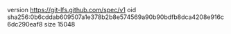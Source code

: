 version https://git-lfs.github.com/spec/v1
oid sha256:0b6cddab609507a1e378b2b8e574569a90b90bdfb8dca4208e916c6dc290eaf8
size 15048
